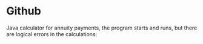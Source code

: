 # Github
Java calculator for annuity payments, the program starts and runs, but there are logical errors in the calculations:



